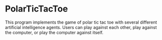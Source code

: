 PolarTicTacToe
==============
This program implements the game of polar tic tac toe with several different artificial intelligence agents. Users can play against each other, play against the computer, or play the computer against itself.
